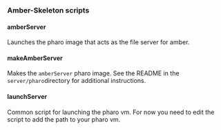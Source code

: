 ### Amber-Skeleton scripts

#### amberServer

Launches the pharo image that acts as the file server for amber.

#### makeAmberServer

Makes the `amberServer` pharo image. See the README in the
`server/pharo`directory for additional instructions.

#### launchServer

Common script for launching the pharo vm. For now you need to edit the
script to add the path to your pharo vm.
